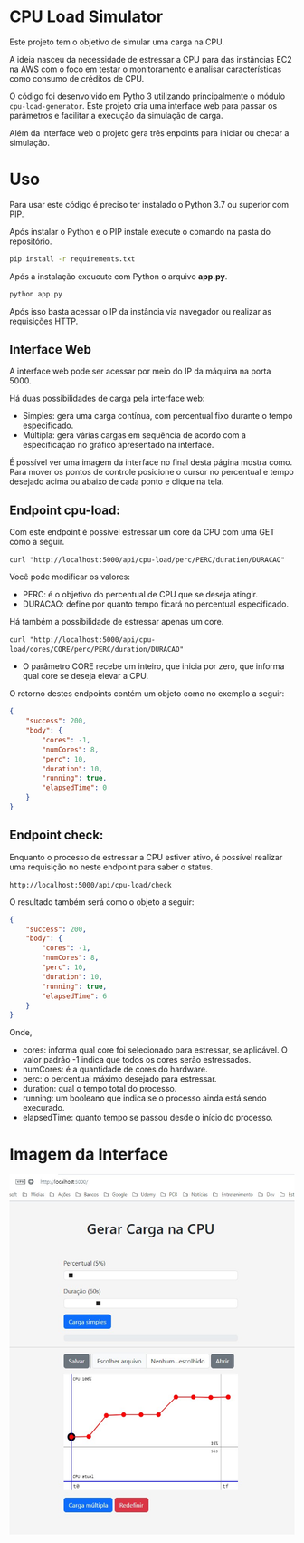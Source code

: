 # CPU Load Simulator

Este projeto tem o objetivo de simular uma carga na CPU.

A ideia nasceu da necessidade de estressar a CPU para 
das instâncias EC2 na AWS com o foco em testar o monitoramento
e analisar características como consumo de créditos de CPU.

O código foi desenvolvido em Pytho 3 utilizando principalmente
o módulo ``cpu-load-generator``. Este projeto cria uma interface
web para passar os parâmetros e facilitar a execução da
simulação de carga.

Além da interface web o projeto gera três enpoints para iniciar ou 
checar a simulação.

# Uso

Para usar este código é preciso ter instalado o Python 3.7 ou 
superior com PIP.

Após instalar o Python e o PIP instale execute o comando na pasta 
do repositório.

```bash
pip install -r requirements.txt
```

Após a instalação exeucute com Python o arquivo **app.py**.

```bash
python app.py
```

Após isso basta acessar o IP da instância via navegador ou realizar as 
requisições HTTP.

## Interface Web

A interface web pode ser acessar por meio do IP da 
máquina na porta 5000. 

Há duas possibilidades de carga pela interface web:

- Simples: gera uma carga contínua, com percentual fixo 
durante o tempo especificado.
- Múltipla: gera várias cargas em sequência de acordo com a 
especificação no gráfico apresentado na interface. 

É possível ver uma imagem da interface no final desta
página mostra como. Para mover os pontos de controle posicione o 
cursor no percentual e tempo desejado acima ou abaixo
de cada ponto e clique na tela.

## Endpoint cpu-load:

Com este endpoint é possível estressar um core da CPU com 
uma GET como a seguir.

``curl "http://localhost:5000/api/cpu-load/perc/PERC/duration/DURACAO"`` 

Você pode modificar os valores:

- PERC: é o objetivo do percentual de CPU que se deseja atingir.
- DURACAO: define por quanto tempo ficará no percentual especificado.

Há também a possibilidade de estressar apenas um core.

``curl "http://localhost:5000/api/cpu-load/cores/CORE/perc/PERC/duration/DURACAO"`` 

- O parâmetro CORE recebe um inteiro, que inicia por zero, 
que informa qual core se deseja elevar a CPU.

O retorno destes endpoints contém um objeto como no exemplo a seguir:

```json
{
    "success": 200, 
    "body": {
        "cores": -1, 
        "numCores": 8, 
        "perc": 10, 
        "duration": 10, 
        "running": true, 
        "elapsedTime": 0
    }
}
```


## Endpoint check:

Enquanto o processo de estressar a CPU estiver ativo, é possível
realizar uma requisição no neste endpoint para saber o status.

``http://localhost:5000/api/cpu-load/check``

O resultado também será como o objeto a seguir:


```json
{
    "success": 200, 
    "body": {
        "cores": -1, 
        "numCores": 8, 
        "perc": 10, 
        "duration": 10, 
        "running": true, 
        "elapsedTime": 6
    }
}
```

Onde,

- cores: informa qual core foi selecionado para estressar, se aplicável. 
O valor padrão -1 indica que todos os cores serão estressados.
- numCores: é a quantidade de cores do hardware.
- perc: o percentual máximo desejado para estressar.
- duration: qual o tempo total do processo.
- running: um booleano que indica se o processo ainda está sendo execurado.
- elapsedTime: quanto tempo se passou desde o início do processo.

# Imagem da Interface
![Tela do software](https://github.com/ricardoteix/cpu-load-simulator/blob/master/assets/web_interface.jpg?raw=true)